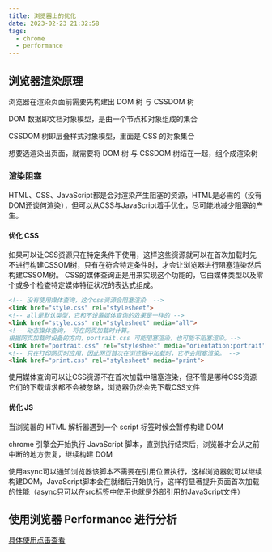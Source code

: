 ```yaml
---
title: 浏览器上的优化
date: 2023-02-23 21:32:58
tags:
  - chrome
  - performance
---
```


## 浏览器渲染原理

浏览器在渲染页面前需要先构建出 DOM 树 与 CSSDOM 树

DOM 数据即文档对象模型，是由一个节点和对象组成的集合

CSSDOM 树即层叠样式对象模型，里面是 CSS 的对象集合

想要选渲染出页面，就需要将 DOM 树 与 CSSDOM 树结在一起，组个成渲染树

### 渲染阻塞

HTML、CSS、JavaScript都是会对渲染产生阻塞的资源，HTML是必需的（没有DOM还谈何渲染），但可以从CSS与JavaScript着手优化，尽可能地减少阻塞的产生。

#### 优化 CSS
如果可以让CSS资源只在特定条件下使用，这样这些资源就可以在首次加载时先不进行构建CSSOM树，只有在符合特定条件时，才会让浏览器进行阻塞渲染然后构建CSSOM树。
CSS的媒体查询正是用来实现这个功能的，它由媒体类型以及零个或多个检查特定媒体特征状况的表达式组成。

```html
<!-- 没有使用媒体查询，这个css资源会阻塞渲染  -->
<link href="style.css" rel="stylesheet">
<!-- all是默认类型，它和不设置媒体查询的效果是一样的 -->
<link href="style.css" rel="stylesheet" media="all">
<!-- 动态媒体查询， 将在网页加载时计算。
根据网页加载时设备的方向，portrait.css 可能阻塞渲染，也可能不阻塞渲染。-->
<link href="portrait.css" rel="stylesheet" media="orientation:portrait">
<!-- 只在打印网页时应用，因此网页首次在浏览器中加载时，它不会阻塞渲染。 -->
<link href="print.css" rel="stylesheet" media="print">
```

使用媒体查询可以让CSS资源不在首次加载中阻塞渲染，但不管是哪种CSS资源它们的下载请求都不会被忽略，浏览器仍然会先下载CSS文件


#### 优化 JS
当浏览器的 HTML 解析器遇到一个 script 标签时候会暂停构建 DOM

chrome 引擎会开始执行 JavaScript 脚本，直到执行结束后，浏览器才会从之前中断的地方恢复，继续构建 DOM

使用async可以通知浏览器该脚本不需要在引用位置执行，这样浏览器就可以继续构建DOM，JavaScript脚本会在就绪后开始执行，这样将显著提升页面首次加载的性能（async只可以在src标签中使用也就是外部引用的JavaScript文件）

## 使用浏览器 Performance 进行分析
[具体使用点击查看](https://juejin.cn/post/6844904148085768200#heading-19)
